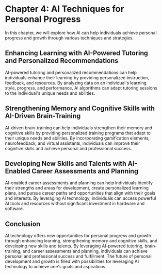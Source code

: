 Chapter 4: AI Techniques for Personal Progress
==============================================

In this chapter, we will explore how AI can help individuals achieve personal progress and growth through various techniques and strategies.

Enhancing Learning with AI-Powered Tutoring and Personalized Recommendations
----------------------------------------------------------------------------

AI-powered tutoring and personalized recommendations can help individuals enhance their learning by providing personalized instruction, feedback, and resources. By analyzing data on an individual's learning style, progress, and performance, AI algorithms can adapt tutoring sessions to the individual's unique needs and abilities.

Strengthening Memory and Cognitive Skills with AI-Driven Brain-Training
-----------------------------------------------------------------------

AI-driven brain-training can help individuals strengthen their memory and cognitive skills by providing personalized training programs that adapt to their unique needs and abilities. By incorporating gamification elements, neurofeedback, and virtual assistants, individuals can improve their cognitive skills and achieve personal and professional success.

Developing New Skills and Talents with AI-Enabled Career Assessments and Planning
---------------------------------------------------------------------------------

AI-enabled career assessments and planning can help individuals identify their strengths and areas for development, create personalized learning plans, and pursue career paths and opportunities that align with their goals and interests. By leveraging AI technology, individuals can access powerful AI tools and resources without significant investment in hardware and software.

Conclusion
----------

AI technology offers new opportunities for personal progress and growth through enhancing learning, strengthening memory and cognitive skills, and developing new skills and talents. By leveraging AI-powered tutoring, brain-training, and career assessments and planning, individuals can achieve personal and professional success and fulfillment. The future of personal development and growth is filled with possibilities for leveraging AI technology to achieve one's goals and aspirations.
